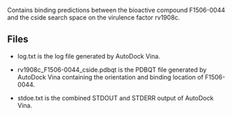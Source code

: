 Contains binding predictions between the bioactive compound F1506-0044 and the cside search space on the virulence factor rv1908c.

## Files

- log.txt is the log file generated by AutoDock Vina.

- rv1908c_F1506-0044_cside.pdbqt is the PDBQT file generated by AutoDock Vina containing the orientation and binding location of F1506-0044.

- stdoe.txt is the combined STDOUT and STDERR output of AutoDock Vina.

